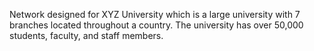 Network designed for XYZ University which is a large university with 7 branches located throughout a country. The university has over 50,000 students, faculty, and staff members.
